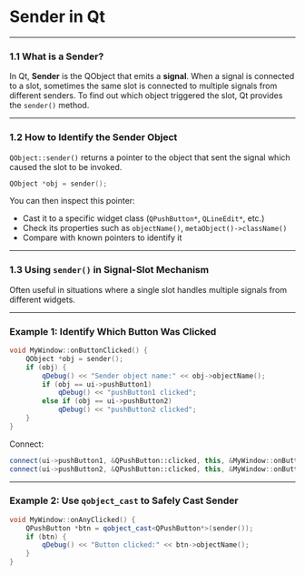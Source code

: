 # Sender in Qt

---

### 1.1 What is a Sender?

In Qt, **Sender** is the QObject that emits a **signal**. When a signal is connected to a slot, sometimes the same slot is connected to multiple signals from different senders. To find out which object triggered the slot, Qt provides the `sender()` method.

---

### 1.2 How to Identify the Sender Object

`QObject::sender()` returns a pointer to the object that sent the signal which caused the slot to be invoked.

```cpp
QObject *obj = sender();
```

You can then inspect this pointer:

* Cast it to a specific widget class (`QPushButton*`, `QLineEdit*`, etc.)
* Check its properties such as `objectName()`, `metaObject()->className()`
* Compare with known pointers to identify it

---

### 1.3 Using `sender()` in Signal-Slot Mechanism

Often useful in situations where a single slot handles multiple signals from different widgets.

---

### Example 1: Identify Which Button Was Clicked

```cpp
void MyWindow::onButtonClicked() {
    QObject *obj = sender();
    if (obj) {
        qDebug() << "Sender object name:" << obj->objectName();
        if (obj == ui->pushButton1)
            qDebug() << "pushButton1 clicked";
        else if (obj == ui->pushButton2)
            qDebug() << "pushButton2 clicked";
    }
}
```

Connect:

```cpp
connect(ui->pushButton1, &QPushButton::clicked, this, &MyWindow::onButtonClicked);
connect(ui->pushButton2, &QPushButton::clicked, this, &MyWindow::onButtonClicked);
```

---

### Example 2: Use `qobject_cast` to Safely Cast Sender

```cpp
void MyWindow::onAnyClicked() {
    QPushButton *btn = qobject_cast<QPushButton*>(sender());
    if (btn) {
        qDebug() << "Button clicked:" << btn->objectName();
    }
}
```
